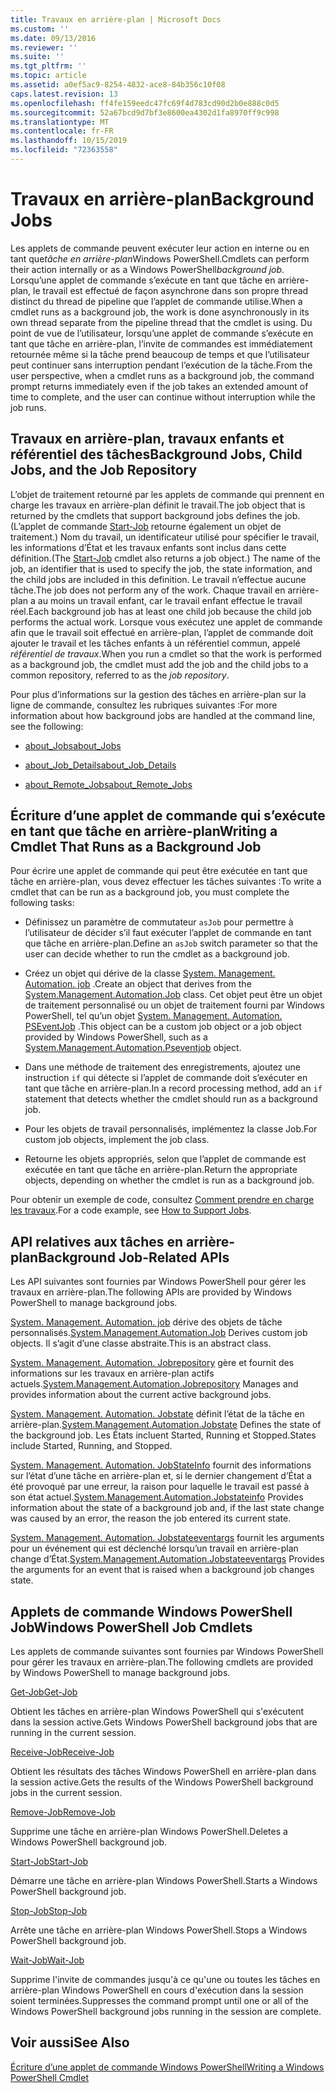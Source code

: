 ```yaml
---
title: Travaux en arrière-plan | Microsoft Docs
ms.custom: ''
ms.date: 09/13/2016
ms.reviewer: ''
ms.suite: ''
ms.tgt_pltfrm: ''
ms.topic: article
ms.assetid: a0ef5ac9-8254-4832-ace8-84b356c10f08
caps.latest.revision: 13
ms.openlocfilehash: ff4fe159eedc47fc69f4d783cd90d2b0e888c0d5
ms.sourcegitcommit: 52a67bcd9d7bf3e8600ea4302d1fa8970ff9c998
ms.translationtype: MT
ms.contentlocale: fr-FR
ms.lasthandoff: 10/15/2019
ms.locfileid: "72363558"
---
```

# <a name="background-jobs"></a><span data-ttu-id="d46b5-102">Travaux en arrière-plan</span><span class="sxs-lookup"><span data-stu-id="d46b5-102">Background Jobs</span></span>

<span data-ttu-id="d46b5-103">Les applets de commande peuvent exécuter leur action en interne ou en tant que*tâche en arrière-plan*Windows PowerShell.</span><span class="sxs-lookup"><span data-stu-id="d46b5-103">Cmdlets can perform their action internally or as a Windows PowerShell*background job*.</span></span> <span data-ttu-id="d46b5-104">Lorsqu’une applet de commande s’exécute en tant que tâche en arrière-plan, le travail est effectué de façon asynchrone dans son propre thread distinct du thread de pipeline que l’applet de commande utilise.</span><span class="sxs-lookup"><span data-stu-id="d46b5-104">When a cmdlet runs as a background job, the work is done asynchronously in its own thread separate from the pipeline thread that the cmdlet is using.</span></span> <span data-ttu-id="d46b5-105">Du point de vue de l’utilisateur, lorsqu’une applet de commande s’exécute en tant que tâche en arrière-plan, l’invite de commandes est immédiatement retournée même si la tâche prend beaucoup de temps et que l’utilisateur peut continuer sans interruption pendant l’exécution de la tâche.</span><span class="sxs-lookup"><span data-stu-id="d46b5-105">From the user perspective, when a cmdlet runs as a background job, the command prompt returns immediately even if the job takes an extended amount of time to complete, and the user can continue without interruption while the job runs.</span></span>

## <a name="background-jobs-child-jobs-and-the-job-repository"></a><span data-ttu-id="d46b5-106">Travaux en arrière-plan, travaux enfants et référentiel des tâches</span><span class="sxs-lookup"><span data-stu-id="d46b5-106">Background Jobs, Child Jobs, and the Job Repository</span></span>

<span data-ttu-id="d46b5-107">L’objet de traitement retourné par les applets de commande qui prennent en charge les travaux en arrière-plan définit le travail.</span><span class="sxs-lookup"><span data-stu-id="d46b5-107">The job object that is returned by the cmdlets that support background jobs defines the job.</span></span> <span data-ttu-id="d46b5-108">(L’applet de commande [Start-Job](/powershell/module/Microsoft.PowerShell.Core/Start-Job) retourne également un objet de traitement.) Nom du travail, un identificateur utilisé pour spécifier le travail, les informations d’État et les travaux enfants sont inclus dans cette définition.</span><span class="sxs-lookup"><span data-stu-id="d46b5-108">(The [Start-Job](/powershell/module/Microsoft.PowerShell.Core/Start-Job) cmdlet also returns a job object.) The name of the job, an identifier that is used to specify the job, the state information, and the child jobs are included in this definition.</span></span> <span data-ttu-id="d46b5-109">Le travail n’effectue aucune tâche.</span><span class="sxs-lookup"><span data-stu-id="d46b5-109">The job does not perform any of the work.</span></span> <span data-ttu-id="d46b5-110">Chaque travail en arrière-plan a au moins un travail enfant, car le travail enfant effectue le travail réel.</span><span class="sxs-lookup"><span data-stu-id="d46b5-110">Each background job has at least one child job because the child job performs the actual work.</span></span> <span data-ttu-id="d46b5-111">Lorsque vous exécutez une applet de commande afin que le travail soit effectué en arrière-plan, l’applet de commande doit ajouter le travail et les tâches enfants à un référentiel commun, appelé *référentiel de travaux*.</span><span class="sxs-lookup"><span data-stu-id="d46b5-111">When you run a cmdlet so that the work is performed as a background job, the cmdlet must add the job and the child jobs to a common repository, referred to as the *job repository*.</span></span>

<span data-ttu-id="d46b5-112">Pour plus d’informations sur la gestion des tâches en arrière-plan sur la ligne de commande, consultez les rubriques suivantes :</span><span class="sxs-lookup"><span data-stu-id="d46b5-112">For more information about how background jobs are handled at the command line, see the following:</span></span>

- [<span data-ttu-id="d46b5-113">about_Jobs</span><span class="sxs-lookup"><span data-stu-id="d46b5-113">about_Jobs</span></span>](/powershell/module/microsoft.powershell.core/about/about_jobs)

- [<span data-ttu-id="d46b5-114">about_Job_Details</span><span class="sxs-lookup"><span data-stu-id="d46b5-114">about_Job_Details</span></span>](/powershell/module/microsoft.powershell.core/about/about_job_details)

- [<span data-ttu-id="d46b5-115">about_Remote_Jobs</span><span class="sxs-lookup"><span data-stu-id="d46b5-115">about_Remote_Jobs</span></span>](/powershell/module/microsoft.powershell.core/about/about_remote_jobs)

## <a name="writing-a-cmdlet-that-runs-as-a-background-job"></a><span data-ttu-id="d46b5-116">Écriture d’une applet de commande qui s’exécute en tant que tâche en arrière-plan</span><span class="sxs-lookup"><span data-stu-id="d46b5-116">Writing a Cmdlet That Runs as a Background Job</span></span>

<span data-ttu-id="d46b5-117">Pour écrire une applet de commande qui peut être exécutée en tant que tâche en arrière-plan, vous devez effectuer les tâches suivantes :</span><span class="sxs-lookup"><span data-stu-id="d46b5-117">To write a cmdlet that can be run as a background job, you must complete the following tasks:</span></span>

- <span data-ttu-id="d46b5-118">Définissez un paramètre de commutateur `asJob` pour permettre à l’utilisateur de décider s’il faut exécuter l’applet de commande en tant que tâche en arrière-plan.</span><span class="sxs-lookup"><span data-stu-id="d46b5-118">Define an `asJob` switch parameter so that the user can decide whether to run the cmdlet as a background job.</span></span>

- <span data-ttu-id="d46b5-119">Créez un objet qui dérive de la classe [System. Management. Automation. job](/dotnet/api/System.Management.Automation.Job) .</span><span class="sxs-lookup"><span data-stu-id="d46b5-119">Create an object that derives from the [System.Management.Automation.Job](/dotnet/api/System.Management.Automation.Job) class.</span></span> <span data-ttu-id="d46b5-120">Cet objet peut être un objet de traitement personnalisé ou un objet de traitement fourni par Windows PowerShell, tel qu’un objet [System. Management. Automation. PSEventJob](/dotnet/api/System.Management.Automation.PSEventJob) .</span><span class="sxs-lookup"><span data-stu-id="d46b5-120">This object can be a custom job object or a job object provided by Windows PowerShell, such as a [System.Management.Automation.Pseventjob](/dotnet/api/System.Management.Automation.PSEventJob) object.</span></span>

- <span data-ttu-id="d46b5-121">Dans une méthode de traitement des enregistrements, ajoutez une instruction `if` qui détecte si l’applet de commande doit s’exécuter en tant que tâche en arrière-plan.</span><span class="sxs-lookup"><span data-stu-id="d46b5-121">In a record processing method, add an `if` statement that detects whether the cmdlet should run as a background job.</span></span>

- <span data-ttu-id="d46b5-122">Pour les objets de travail personnalisés, implémentez la classe Job.</span><span class="sxs-lookup"><span data-stu-id="d46b5-122">For custom job objects, implement the job class.</span></span>

- <span data-ttu-id="d46b5-123">Retourne les objets appropriés, selon que l’applet de commande est exécutée en tant que tâche en arrière-plan.</span><span class="sxs-lookup"><span data-stu-id="d46b5-123">Return the appropriate objects, depending on whether the cmdlet is run as a background job.</span></span>

<span data-ttu-id="d46b5-124">Pour obtenir un exemple de code, consultez [Comment prendre en charge les travaux](./how-to-support-jobs.md).</span><span class="sxs-lookup"><span data-stu-id="d46b5-124">For a code example, see [How to Support Jobs](./how-to-support-jobs.md).</span></span>

## <a name="background-job-related-apis"></a><span data-ttu-id="d46b5-125">API relatives aux tâches en arrière-plan</span><span class="sxs-lookup"><span data-stu-id="d46b5-125">Background Job-Related APIs</span></span>

<span data-ttu-id="d46b5-126">Les API suivantes sont fournies par Windows PowerShell pour gérer les travaux en arrière-plan.</span><span class="sxs-lookup"><span data-stu-id="d46b5-126">The following APIs are provided by Windows PowerShell to manage background jobs.</span></span>

<span data-ttu-id="d46b5-127">[System. Management. Automation. job](/dotnet/api/System.Management.Automation.Job) dérive des objets de tâche personnalisés.</span><span class="sxs-lookup"><span data-stu-id="d46b5-127">[System.Management.Automation.Job](/dotnet/api/System.Management.Automation.Job) Derives custom job objects.</span></span> <span data-ttu-id="d46b5-128">Il s’agit d’une classe abstraite.</span><span class="sxs-lookup"><span data-stu-id="d46b5-128">This is an abstract class.</span></span>

<span data-ttu-id="d46b5-129">[System. Management. Automation. Jobrepository](/dotnet/api/System.Management.Automation.JobRepository) gère et fournit des informations sur les travaux en arrière-plan actifs actuels.</span><span class="sxs-lookup"><span data-stu-id="d46b5-129">[System.Management.Automation.Jobrepository](/dotnet/api/System.Management.Automation.JobRepository) Manages and provides information about the current active background jobs.</span></span>

<span data-ttu-id="d46b5-130">[System. Management. Automation. Jobstate](/dotnet/api/System.Management.Automation.JobState) définit l’état de la tâche en arrière-plan.</span><span class="sxs-lookup"><span data-stu-id="d46b5-130">[System.Management.Automation.Jobstate](/dotnet/api/System.Management.Automation.JobState) Defines the state of the background job.</span></span> <span data-ttu-id="d46b5-131">Les États incluent Started, Running et Stopped.</span><span class="sxs-lookup"><span data-stu-id="d46b5-131">States include Started, Running, and Stopped.</span></span>

<span data-ttu-id="d46b5-132">[System. Management. Automation. JobStateInfo](/dotnet/api/System.Management.Automation.JobStateInfo) fournit des informations sur l’état d’une tâche en arrière-plan et, si le dernier changement d’État a été provoqué par une erreur, la raison pour laquelle le travail est passé à son état actuel.</span><span class="sxs-lookup"><span data-stu-id="d46b5-132">[System.Management.Automation.Jobstateinfo](/dotnet/api/System.Management.Automation.JobStateInfo) Provides information about the state of a background job and, if the last state change was caused by an error, the reason the job entered its current state.</span></span>

<span data-ttu-id="d46b5-133">[System. Management. Automation. Jobstateeventargs](/dotnet/api/System.Management.Automation.JobStateEventArgs) fournit les arguments pour un événement qui est déclenché lorsqu’un travail en arrière-plan change d’État.</span><span class="sxs-lookup"><span data-stu-id="d46b5-133">[System.Management.Automation.Jobstateeventargs](/dotnet/api/System.Management.Automation.JobStateEventArgs) Provides the arguments for an event that is raised when a background job changes state.</span></span>

## <a name="windows-powershell-job-cmdlets"></a><span data-ttu-id="d46b5-134">Applets de commande Windows PowerShell Job</span><span class="sxs-lookup"><span data-stu-id="d46b5-134">Windows PowerShell Job Cmdlets</span></span>

<span data-ttu-id="d46b5-135">Les applets de commande suivantes sont fournies par Windows PowerShell pour gérer les travaux en arrière-plan.</span><span class="sxs-lookup"><span data-stu-id="d46b5-135">The following cmdlets are provided by Windows PowerShell to manage background jobs.</span></span>

[<span data-ttu-id="d46b5-136">Get-Job</span><span class="sxs-lookup"><span data-stu-id="d46b5-136">Get-Job</span></span>](/powershell/module/Microsoft.PowerShell.Core/Get-Job)

<span data-ttu-id="d46b5-137">Obtient les tâches en arrière-plan Windows PowerShell qui s'exécutent dans la session active.</span><span class="sxs-lookup"><span data-stu-id="d46b5-137">Gets Windows PowerShell background jobs that are running in the current session.</span></span>

[<span data-ttu-id="d46b5-138">Receive-Job</span><span class="sxs-lookup"><span data-stu-id="d46b5-138">Receive-Job</span></span>](/powershell/module/Microsoft.PowerShell.Core/Receive-Job)

<span data-ttu-id="d46b5-139">Obtient les résultats des tâches Windows PowerShell en arrière-plan dans la session active.</span><span class="sxs-lookup"><span data-stu-id="d46b5-139">Gets the results of the Windows PowerShell background jobs in the current session.</span></span>

[<span data-ttu-id="d46b5-140">Remove-Job</span><span class="sxs-lookup"><span data-stu-id="d46b5-140">Remove-Job</span></span>](/powershell/module/Microsoft.PowerShell.Core/Remove-Job)

<span data-ttu-id="d46b5-141">Supprime une tâche en arrière-plan Windows PowerShell.</span><span class="sxs-lookup"><span data-stu-id="d46b5-141">Deletes a Windows PowerShell background job.</span></span>

[<span data-ttu-id="d46b5-142">Start-Job</span><span class="sxs-lookup"><span data-stu-id="d46b5-142">Start-Job</span></span>](/powershell/module/Microsoft.PowerShell.Core/Start-Job)

<span data-ttu-id="d46b5-143">Démarre une tâche en arrière-plan Windows PowerShell.</span><span class="sxs-lookup"><span data-stu-id="d46b5-143">Starts a Windows PowerShell background job.</span></span>

[<span data-ttu-id="d46b5-144">Stop-Job</span><span class="sxs-lookup"><span data-stu-id="d46b5-144">Stop-Job</span></span>](/powershell/module/Microsoft.PowerShell.Core/Stop-Job)

<span data-ttu-id="d46b5-145">Arrête une tâche en arrière-plan Windows PowerShell.</span><span class="sxs-lookup"><span data-stu-id="d46b5-145">Stops a Windows PowerShell background job.</span></span>

[<span data-ttu-id="d46b5-146">Wait-Job</span><span class="sxs-lookup"><span data-stu-id="d46b5-146">Wait-Job</span></span>](/powershell/module/Microsoft.PowerShell.Core/Wait-Job)

<span data-ttu-id="d46b5-147">Supprime l'invite de commandes jusqu'à ce qu'une ou toutes les tâches en arrière-plan Windows PowerShell en cours d'exécution dans la session soient terminées.</span><span class="sxs-lookup"><span data-stu-id="d46b5-147">Suppresses the command prompt until one or all of the Windows PowerShell background jobs running in the session are complete.</span></span>

## <a name="see-also"></a><span data-ttu-id="d46b5-148">Voir aussi</span><span class="sxs-lookup"><span data-stu-id="d46b5-148">See Also</span></span>

[<span data-ttu-id="d46b5-149">Écriture d’une applet de commande Windows PowerShell</span><span class="sxs-lookup"><span data-stu-id="d46b5-149">Writing a Windows PowerShell Cmdlet</span></span>](./writing-a-windows-powershell-cmdlet.md)
